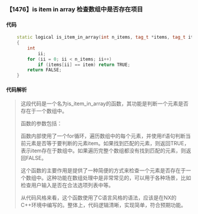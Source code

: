 ### 【1476】is item in array 检查数组中是否存在项目

#### 代码

```cpp
    static logical is_item_in_array(int n_items, tag_t *items, tag_t item)  
    {  
        int  
            ii;  
        for (ii = 0; ii < n_items; ii++)  
            if (items[ii] == item) return TRUE;  
        return FALSE;  
    }

```

#### 代码解析

> 这段代码是一个名为is_item_in_array的函数，其功能是判断一个元素是否存在于一个数组中。
>
> 函数的参数包括：
>
> 函数内部使用了一个for循环，遍历数组中的每个元素，并使用if语句判断当前元素是否等于要判断的元素item。如果找到匹配的元素，则返回TRUE，表示item存在于数组中。如果遍历完整个数组都没有找到匹配的元素，则返回FALSE。
>
> 这个函数的主要作用是提供了一种简便的方式来检查一个元素是否存在于一个数组中。这种功能在数组处理中是非常常见的，可以用于各种场景，比如检查用户输入是否在合法选项列表中等。
>
> 从代码风格来看，这个函数使用了C语言风格的语法，应该是在NX的C++环境中编写的。整体上，代码逻辑清晰，实现简单，符合预期功能。
>
